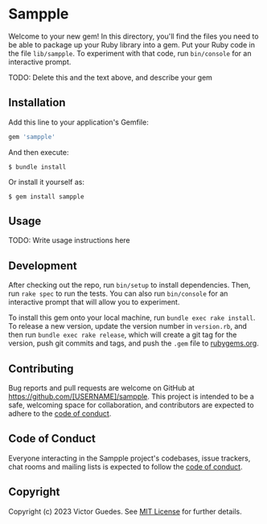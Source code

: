 # Sampple

Welcome to your new gem! In this directory, you'll find the files you need to be able to package up your Ruby library into a gem. Put your Ruby code in the file `lib/sampple`. To experiment with that code, run `bin/console` for an interactive prompt.

TODO: Delete this and the text above, and describe your gem

## Installation

Add this line to your application's Gemfile:

```ruby
gem 'sampple'
```

And then execute:

    $ bundle install

Or install it yourself as:

    $ gem install sampple

## Usage

TODO: Write usage instructions here

## Development

After checking out the repo, run `bin/setup` to install dependencies. Then, run `rake spec` to run the tests. You can also run `bin/console` for an interactive prompt that will allow you to experiment.

To install this gem onto your local machine, run `bundle exec rake install`. To release a new version, update the version number in `version.rb`, and then run `bundle exec rake release`, which will create a git tag for the version, push git commits and tags, and push the `.gem` file to [rubygems.org](https://rubygems.org).

## Contributing

Bug reports and pull requests are welcome on GitHub at https://github.com/[USERNAME]/sampple. This project is intended to be a safe, welcoming space for collaboration, and contributors are expected to adhere to the [code of conduct](https://github.com/[USERNAME]/sampple/blob/master/CODE_OF_CONDUCT.md).


## Code of Conduct

Everyone interacting in the Sampple project's codebases, issue trackers, chat rooms and mailing lists is expected to follow the [code of conduct](https://github.com/[USERNAME]/sampple/blob/master/CODE_OF_CONDUCT.md).

## Copyright

Copyright (c) 2023 Victor Guedes. See [MIT License](LICENSE.txt) for further details.